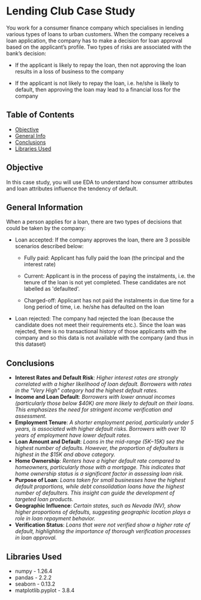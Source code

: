 # Lending Club Case Study
You work for a consumer finance company which specialises in lending various types of loans to urban customers. When the company receives a loan application, the company has to make a decision for loan approval based on the applicant’s profile. Two types of risks are associated with the bank’s decision:

- If the applicant is likely to repay the loan, then not approving the loan results in a loss of business to the company

- If the applicant is not likely to repay the loan, i.e. he/she is likely to default, then approving the loan may lead to a financial loss for the company


## Table of Contents
* [Objective](#objective)
* [General Info](#general-information)
* [Conclusions](#conclusions)
* [Libraries Used](#libraries-used)

<!-- You can include any other section that is pertinent to your problem -->

## Objective
In this case study, you will use EDA to understand how consumer attributes and loan attributes influence the tendency of default.


## General Information
When a person applies for a loan, there are two types of decisions that could be taken by the company:

- Loan accepted: If the company approves the loan, there are 3 possible scenarios described below:

  - Fully paid: Applicant has fully paid the loan (the principal and the interest rate)

  - Current: Applicant is in the process of paying the instalments, i.e. the tenure of the loan is not yet completed. These candidates are not labelled as 'defaulted'.

  - Charged-off: Applicant has not paid the instalments in due time for a long period of time, i.e. he/she has defaulted on the loan 

- Loan rejected: The company had rejected the loan (because the candidate does not meet their requirements etc.). Since the loan was rejected, there is no transactional history of those applicants with the company and so this data is not available with the company (and thus in this dataset)

<!-- You don't have to answer all the questions - just the ones relevant to your project. -->

## Conclusions
- **Interest Rates and Default Risk**: *Higher interest rates are strongly correlated with a higher likelihood of loan default. Borrowers with rates in the "Very High" category had the highest default rates.*
- **Income and Loan Default**: *Borrowers with lower annual incomes (particularly those below $40K) are more likely to default on their loans. This emphasizes the need for stringent income verification and assessment.*
- **Employment Tenure**: *A shorter employment period, particularly under 5 years, is associated with higher default risks. Borrowers with over 10 years of employment have lower default rates.*
- **Loan Amount and Default**: *Loans in the mid-range ($5K-$15K) see the highest number of defaults. However, the proportion of defaulters is highest in the $15K and above category.*
- **Home Ownership**: *Renters have a higher default rate compared to homeowners, particularly those with a mortgage. This indicates that home ownership status is a significant factor in assessing loan risk.*
- **Purpose of Loan**: *Loans taken for small businesses have the highest default proportions, while debt consolidation loans have the highest number of defaulters. This insight can guide the development of targeted loan products.*
- **Geographic Influence**: *Certain states, such as Nevada (NV), show higher proportions of defaults, suggesting geographic location plays a role in loan repayment behavior.*
- **Verification Status**: *Loans that were not verified show a higher rate of default, highlighting the importance of thorough verification processes in loan approval.*

<!-- You don't have to answer all the questions - just the ones relevant to your project. -->


## Libraries Used
- numpy - 1.26.4
- pandas - 2.2.2
- seaborn - 0.13.2
- matplotlib.pyplot - 3.8.4
